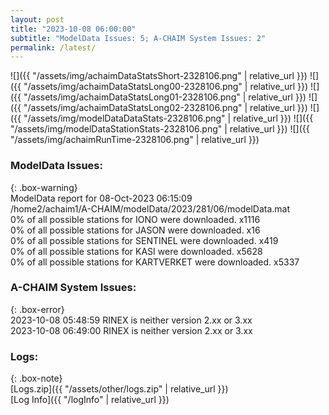 ```yaml
---
layout: post
title: "2023-10-08 06:00:00"
subtitle: "ModelData Issues: 5; A-CHAIM System Issues: 2"
permalink: /latest/
---
```


![]({{ "/assets/img/achaimDataStatsShort-2328106.png" | relative_url }})
![]({{ "/assets/img/achaimDataStatsLong00-2328106.png" | relative_url }})
![]({{ "/assets/img/achaimDataStatsLong01-2328106.png" | relative_url }})
![]({{ "/assets/img/achaimDataStatsLong02-2328106.png" | relative_url }})
![]({{ "/assets/img/modelDataDataStats-2328106.png" | relative_url }})
![]({{ "/assets/img/modelDataStationStats-2328106.png" | relative_url }})
![]({{ "/assets/img/achaimRunTime-2328106.png" | relative_url }})


### ModelData Issues:  
  
{: .box-warning}  
 ModelData report for 08-Oct-2023 06:15:09   
 /home2/achaim1/A-CHAIM/modelData/2023/281/06/modelData.mat   
 0% of all possible stations for IONO were downloaded. x1116   
 0% of all possible stations for JASON were downloaded. x16   
 0% of all possible stations for SENTINEL were downloaded. x419   
 0% of all possible stations for KASI were downloaded. x5628   
 0% of all possible stations for KARTVERKET were downloaded. x5337   
  
### A-CHAIM System Issues:  
  
{: .box-error}  
2023-10-08 05:48:59 RINEX is neither version 2.xx or 3.xx  
2023-10-08 06:49:00 RINEX is neither version 2.xx or 3.xx  

### Logs:  
  
{: .box-note}  
[Logs.zip]({{ "/assets/other/logs.zip" | relative_url }})  
[Log Info]({{ "/logInfo" | relative_url }})  
